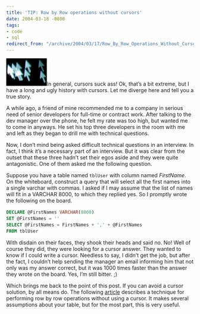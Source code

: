 ```yaml
---
title: 'TIP: Row by Row operations without cursors'
date: 2004-03-18 -0800
tags:
- code
- sql
redirect_from: "/archive/2004/03/17/Row_By_Row_Operations_Without_Cursors.aspx/"
---
```


![](/images/cursor.jpg)In general, cursors suck ass! Ok, that’s a bit
extreme, but I have a long and ugly history with cursors. Let me diverge
here and tell you a true story.

A while ago, a friend of mine recommended me to a company in serious
need of senior developers for full-time or contract work. After talking
to the dev manager over the phone, he felt my rate was too high, but
wanted me to come in anyways. He set his top three developers in the
room with me and left as they began to drill me with technical
questions.

Now, I don’t mind being asked difficult technical questions in an
interview. In fact, I think it’s a necessary part of an interview. But
it was clear from the outset that these three hadn’t set their egos
aside and they were quite antagonistic. One of them asked me the
following question.

Suppose you have a table named `tblUser` with column named *FirstName*.
On the whiteboard, construct a query that will select all the first
names into a single varchar with commas. I asked if I may assume that
the list of names will fit in a VARCHAR 8000, to which they replied yes.
So I promptly wrote the following on the board.

```sql
DECLARE @FirstNames VARCHAR(8000)
SET @FirstNames = '' 
SELECT @FirstNames = FirstNames + ',' + @FirstNames
FROM tblUser
```

With disdain on their faces, they shook their heads and said no. No!
Well of course they did, they were looking for a cursor answer. They
wanted to know if I could write a cursor. Needless to say, I didn’t get
the job, but after the fact, I couldn’t help sending the manager an
email informing him that not only was my answer correct, but it was 1000
times faster than the answer they wrote on the board. Yes, I’m still
bitter. ;)

Which brings me back to the point of this post. If you can avoid a
cursor solution, by all means do. The following
[article](http://www.sql-server-performance.com/dp_no_cursors.asp "Row level operations without cursors")
describes a technique for performing row by row operations without using
a cursor. It makes several assumptions about your table, but for the
most part, this is very useful.

